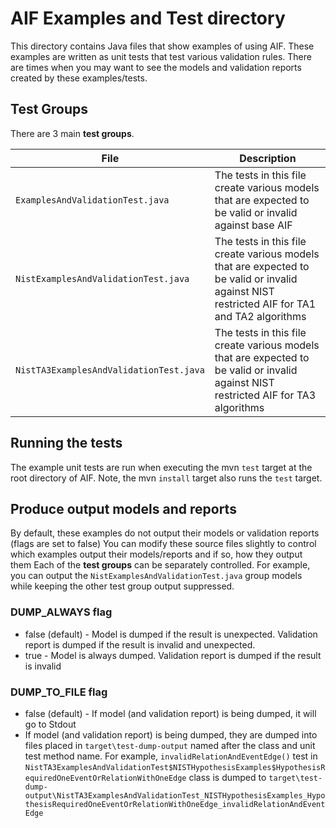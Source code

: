 # AIF Examples and Test directory

This directory contains Java files that show examples of using AIF.  These examples are written as unit tests that test various validation rules.
There are times when you may want to see the models and validation reports created by these examples/tests.

## Test Groups

There are 3 main **test groups**.

| File | Description |
| ---- | ----------- |
| `ExamplesAndValidationTest.java` | The tests in this file create various models that are expected to be valid or invalid against base AIF |
| `NistExamplesAndValidationTest.java` | The tests in this file create various models that are expected to be valid or invalid against NIST restricted AIF for TA1 and TA2 algorithms |
| `NistTA3ExamplesAndValidationTest.java` | The tests in this file create various models that are expected to be valid or invalid against NIST restricted AIF for TA3 algorithms |

## Running the tests

The example unit tests are run when executing the mvn `test` target at the root directory of AIF.
Note, the mvn `install` target also runs the `test` target.

## Produce output models and reports

By default, these examples do not output their models or validation reports (flags are set to false)
You can modify these source files slightly to control which examples output their models/reports and if so, how they output them
Each of the **test groups** can be separately controlled.  For example, you can output the `NistExamplesAndValidationTest.java` group models while keeping the other test group output suppressed.

### DUMP_ALWAYS flag

* false (default) - Model is dumped if the result is unexpected.  Validation report is dumped if the result is invalid and unexpected.
* true - Model is always dumped. Validation report is dumped if the result is invalid

### DUMP_TO_FILE flag

* false (default) - If model (and validation report) is being dumped, it will go to Stdout
* If model (and validation report) is being dumped, they are dumped into files placed in `target\test-dump-output` named after the class and unit test method name.  For example, `invalidRelationAndEventEdge()` test in `NistTA3ExamplesAndValidationTest$NISTHypothesisExamples$HypothesisRequiredOneEventOrRelationWithOneEdge` class is dumped to `target\test-dump-output\NistTA3ExamplesAndValidationTest_NISTHypothesisExamples_HypothesisRequiredOneEventOrRelationWithOneEdge_invalidRelationAndEventEdge`
